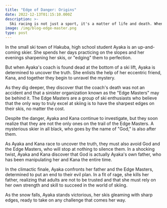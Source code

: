 ```yaml
---
title: "Edge of Danger: Origins"
date: 2022-12-13T01:15:10.000Z
description: >-
  Ski racing is not just a sport, it's a matter of life and death. When Ayaka's coach is found dead, she discovers a dangerous secret society of skiers who will stop at nothing to have the sharpest edges on their skis. Join Ayaka and her friend Kana as they race against time to uncover the truth and stop the Edge Masters.
image: /img/blog-edge-master.png
type: post
---
```


In the small ski town of Hakuba, high school student Ayaka is an up-and-coming skier. She spends her days practicing on the slopes and her evenings sharpening her skis, or "edging" them to perfection.

But when Ayaka's coach is found dead at the bottom of a ski lift, Ayaka is determined to uncover the truth. She enlists the help of her eccentric friend, Kana, and together they begin to unravel the mystery.

As they dig deeper, they discover that the coach's death was not an accident and that a sinister organization known as the "Edge Masters" may be behind it. The Edge Masters are a group of ski enthusiasts who believe that the only way to truly excel at skiing is to have the sharpest edges on their skis, no matter the cost.

Despite the danger, Ayaka and Kana continue to investigate, but they soon realize that they are not the only ones on the trail of the Edge Masters. A mysterious skier in all black, who goes by the name of "God," is also after them.

As Ayaka and Kana race to uncover the truth, they must also avoid God and the Edge Masters, who will stop at nothing to silence them. In a shocking twist, Ayaka and Kana discover that God is actually Ayaka's own father, who has been manipulating her and Kana the entire time.

In the climactic finale, Ayaka confronts her father and the Edge Masters, determined to put an end to their evil plan. In a fit of rage, she kills her father, realizing that adults are not to be trusted and that she must rely on her own strength and skill to succeed in the world of skiing.

As the snow falls, Ayaka stands victorious, her skis gleaming with sharp edges, ready to take on any challenge that comes her way.
